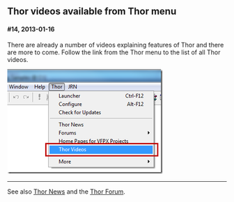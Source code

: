 Thor videos available from Thor menu
---

#### <a name="Headline14">#14, 2013-01-16</a>
 

There are already a number of videos explaining features of Thor and there are more to come. Follow the link from the Thor menu to the list of all Thor videos.

![](Images/Thor_news_image_thumb_4.png)

---
See also [Thor News](../Thor_news.md) and the [Thor Forum](https://groups.google.com/forum/?fromgroups#!forum/FoxProThor).  

